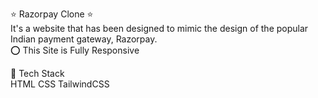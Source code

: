 ⭐ Razorpay Clone ⭐
<br>
It's a website that has been designed to mimic the design of the popular Indian payment gateway, Razorpay.
<br>
⭕ This Site is Fully Responsive

📌 Tech Stack
<br>
HTML  CSS  TailwindCSS 
